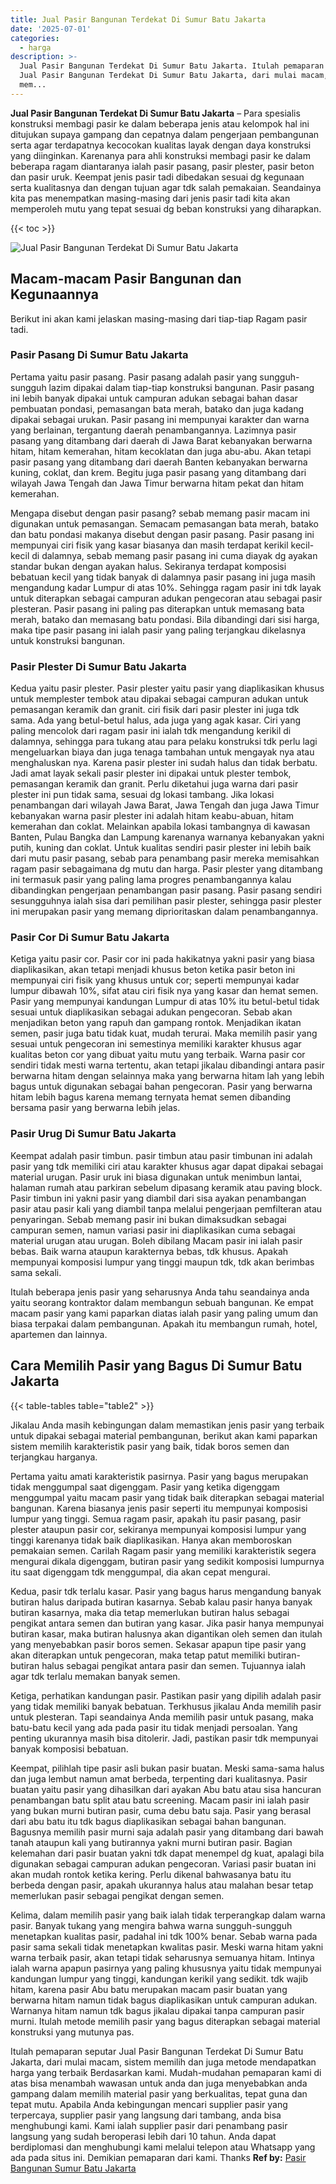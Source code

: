 ```yaml
---
title: Jual Pasir Bangunan Terdekat Di Sumur Batu Jakarta
date: '2025-07-01'
categories:
  - harga
description: >-
  Jual Pasir Bangunan Terdekat Di Sumur Batu Jakarta. Itulah pemaparan seputar
  Jual Pasir Bangunan Terdekat Di Sumur Batu Jakarta, dari mulai macam, sistem
  mem...
---
```


**Jual Pasir Bangunan Terdekat Di Sumur Batu Jakarta** – Para spesialis konstruksi membagi pasir ke dalam beberapa jenis atau kelompok hal ini ditujukan supaya gampang dan cepatnya dalam pengerjaan pembangunan serta agar terdapatnya kecocokan kualitas layak dengan daya konstruksi yang diinginkan. Karenanya para ahli konstruksi membagi pasir ke dalam beberapa ragam diantaranya ialah pasir pasang, pasir plester, pasir beton dan pasir uruk. Keempat jenis pasir tadi dibedakan sesuai dg kegunaan serta kualitasnya dan dengan tujuan agar tdk salah pemakaian. Seandainya kita pas menempatkan masing-masing dari jenis pasir tadi kita akan memperoleh mutu yang tepat sesuai dg beban konstruksi yang diharapkan.

{{< toc >}}

![Jual Pasir Bangunan Terdekat Di Sumur Batu Jakarta](/images/jual-pasir-bangunan-13.png)

## Macam-macam Pasir Bangunan dan Kegunaannya

Berikut ini akan kami jelaskan masing-masing dari tiap-tiap Ragam pasir tadi.

### Pasir Pasang Di Sumur Batu Jakarta

Pertama yaitu pasir pasang. Pasir pasang adalah pasir yang sungguh-sungguh lazim dipakai dalam tiap-tiap konstruksi bangunan. Pasir pasang ini lebih banyak dipakai untuk campuran adukan sebagai bahan dasar pembuatan pondasi, pemasangan bata merah, batako dan juga kadang dipakai sebagai urukan. Pasir pasang ini mempunyai karakter dan warna yang berlainan, tergantung daerah penambangannya. Lazimnya pasir pasang yang ditambang dari daerah di Jawa Barat kebanyakan berwarna hitam, hitam kemerahan, hitam kecoklatan dan juga abu-abu. Akan tetapi pasir pasang yang ditambang dari daerah Banten kebanyakan berwarna kuning, coklat, dan krem. Begitu juga pasir pasang yang ditambang dari wilayah Jawa Tengah dan Jawa Timur berwarna hitam pekat dan hitam kemerahan.

Mengapa disebut dengan pasir pasang? sebab memang pasir macam ini digunakan untuk pemasangan. Semacam pemasangan bata merah, batako dan batu pondasi makanya disebut dengan pasir pasang. Pasir pasang ini mempunyai ciri fisik yang kasar biasanya dan masih terdapat kerikil kecil-kecil di dalamnya, sebab memang pasir pasang ini cuma diayak dg ayakan standar bukan dengan ayakan halus. Sekiranya terdapat komposisi bebatuan kecil yang tidak banyak di dalamnya pasir pasang ini juga masih mengandung kadar Lumpur di atas 10%. Sehingga ragam pasir ini tdk layak untuk diterapkan sebagai campuran adukan pengecoran atau sebagai pasir plesteran. Pasir pasang ini paling pas diterapkan untuk memasang bata merah, batako dan memasang batu pondasi. Bila dibandingi dari sisi harga, maka tipe pasir pasang ini ialah pasir yang paling terjangkau dikelasnya untuk konstruksi bangunan.

### Pasir Plester Di Sumur Batu Jakarta

Kedua yaitu pasir plester. Pasir plester yaitu pasir yang diaplikasikan khusus untuk memplester tembok atau dipakai sebagai campuran adukan untuk pemasangan keramik dan granit. ciri fisik dari pasir plester ini juga tdk sama. Ada yang betul-betul halus, ada juga yang agak kasar. Ciri yang paling mencolok dari ragam pasir ini ialah tdk mengandung kerikil di dalamnya, sehingga para tukang atau para pelaku konstruksi tdk perlu lagi mengeluarkan biaya dan juga tenaga tambahan untuk mengayak nya atau menghaluskan nya. Karena pasir plester ini sudah halus dan tidak berbatu. Jadi amat layak sekali pasir plester ini dipakai untuk plester tembok, pemasangan keramik dan granit. Perlu diketahui juga warna dari pasir plester ini pun tidak sama, sesuai dg lokasi tambang. Jika lokasi penambangan dari wilayah Jawa Barat, Jawa Tengah dan juga Jawa Timur kebanyakan warna pasir plester ini adalah hitam keabu-abuan, hitam kemerahan dan coklat. Melainkan apabila lokasi tambangnya di kawasan Banten, Pulau Bangka dan Lampung karenanya warnanya kebanyakan yakni putih, kuning dan coklat. Untuk kualitas sendiri pasir plester ini lebih baik dari mutu pasir pasang, sebab para penambang pasir mereka memisahkan ragam pasir sebagaimana dg mutu dan harga. Pasir plester yang ditambang ini termasuk pasir yang paling lama progres penambangannya kalau dibandingkan pengerjaan penambangan pasir pasang. Pasir pasang sendiri sesungguhnya ialah sisa dari pemilihan pasir plester, sehingga pasir plester ini merupakan pasir yang memang diprioritaskan dalam penambangannya.

### Pasir Cor Di Sumur Batu Jakarta

Ketiga yaitu pasir cor. Pasir cor ini pada hakikatnya yakni pasir yang biasa diaplikasikan, akan tetapi menjadi khusus beton ketika pasir beton ini mempunyai ciri fisik yang khusus untuk cor; seperti mempunyai kadar lumpur dibawah 10%, sifat atau ciri fisik nya yang kasar dan hemat semen. Pasir yang mempunyai kandungan Lumpur di atas 10% itu betul-betul tidak sesuai untuk diaplikasikan sebagai adukan pengecoran. Sebab akan menjadikan beton yang rapuh dan gampang rontok. Menjadikan ikatan semen, pasir juga batu tidak kuat, mudah terurai. Maka memilih pasir yang sesuai untuk pengecoran ini semestinya memiliki karakter khusus agar kualitas beton cor yang dibuat yaitu mutu yang terbaik. Warna pasir cor sendiri tidak mesti warna tertentu, akan tetapi jikalau dibandingi antara pasir berwarna hitam dengan selainnya maka yang berwarna hitam lah yang lebih bagus untuk digunakan sebagai bahan pengecoran. Pasir yang berwarna hitam lebih bagus karena memang ternyata hemat semen dibanding bersama pasir yang berwarna lebih jelas.

### Pasir Urug Di Sumur Batu Jakarta

Keempat adalah pasir timbun. pasir timbun atau pasir timbunan ini adalah pasir yang tdk memiliki ciri atau karakter khusus agar dapat dipakai sebagai material urugan. Pasir uruk ini biasa digunakan untuk menimbun lantai, halaman rumah atau parkiran sebelum dipasang keramik atau paving block. Pasir timbun ini yakni pasir yang diambil dari sisa ayakan penambangan pasir atau pasir kali yang diambil tanpa melalui pengerjaan pemfilteran atau penyaringan. Sebab memang pasir ini bukan dimaksudkan sebagai campuran semen, namun variasi pasir ini diaplikasikan cuma sebagai material urugan atau urugan. Boleh dibilang Macam pasir ini ialah pasir bebas. Baik warna ataupun karakternya bebas, tdk khusus. Apakah mempunyai komposisi lumpur yang tinggi maupun tdk, tdk akan berimbas sama sekali.

Itulah beberapa jenis pasir yang seharusnya Anda tahu seandainya anda yaitu seorang kontraktor dalam membangun sebuah bangunan. Ke empat macam pasir yang kami paparkan diatas ialah pasir yang paling umum dan biasa terpakai dalam pembangunan. Apakah itu membangun rumah, hotel, apartemen dan lainnya.

## Cara Memilih Pasir yang Bagus Di Sumur Batu Jakarta

{{< table-tables table="table2" >}}

Jikalau Anda masih kebingungan dalam memastikan jenis pasir yang terbaik untuk dipakai sebagai material pembangunan, berikut akan kami paparkan sistem memilih karakteristik pasir yang baik, tidak boros semen dan terjangkau harganya.

Pertama yaitu amati karakteristik pasirnya. Pasir yang bagus merupakan tidak menggumpal saat digenggam. Pasir yang ketika digenggam menggumpal yaitu macam pasir yang tidak baik diterapkan sebagai material bangunan. Karena biasanya jenis pasir seperti itu mempunyai komposisi lumpur yang tinggi. Semua ragam pasir, apakah itu pasir pasang, pasir plester ataupun pasir cor, sekiranya mempunyai komposisi lumpur yang tinggi karenanya tidak baik diaplikasikan. Hanya akan memboroskan pemakaian semen. Carilah Ragam pasir yang memiliki karakteristik segera mengurai dikala digenggam, butiran pasir yang sedikit komposisi lumpurnya itu saat digenggam tdk menggumpal, dia akan cepat mengurai.

Kedua, pasir tdk terlalu kasar. Pasir yang bagus harus mengandung banyak butiran halus daripada butiran kasarnya. Sebab kalau pasir hanya banyak butiran kasarnya, maka dia tetap memerlukan butiran halus sebagai pengikat antara semen dan butiran yang kasar. Jika pasir hanya mempunyai butiran kasar, maka butiran halusnya akan digantikan oleh semen dan itulah yang menyebabkan pasir boros semen. Sekasar apapun tipe pasir yang akan diterapkan untuk pengecoran, maka tetap patut memiliki butiran-butiran halus sebagai pengikat antara pasir dan semen. Tujuannya ialah agar tdk terlalu memakan banyak semen.

Ketiga, perhatikan kandungan pasir. Pastikan pasir yang dipilih adalah pasir yang tidak memiliki banyak bebatuan. Terkhusus jikalau Anda memilih pasir untuk plesteran. Tapi seandainya Anda memilih pasir untuk pasang, maka batu-batu kecil yang ada pada pasir itu tidak menjadi persoalan. Yang penting ukurannya masih bisa ditolerir. Jadi, pastikan pasir tdk mempunyai banyak komposisi bebatuan.

Keempat, pilihlah tipe pasir asli bukan pasir buatan. Meski sama-sama halus dan juga lembut namun amat berbeda, terpenting dari kualitasnya. Pasir buatan yaitu pasir yang dihasilkan dari ayakan Abu batu atau sisa hancuran penambangan batu split atau batu screening. Macam pasir ini ialah pasir yang bukan murni butiran pasir, cuma debu batu saja. Pasir yang berasal dari abu batu itu tdk bagus diaplikasikan sebagai bahan bangunan. Bagusnya memilih pasir murni saja adalah pasir yang ditambang dari bawah tanah ataupun kali yang butirannya yakni murni butiran pasir. Bagian kelemahan dari pasir buatan yakni tdk dapat menempel dg kuat, apalagi bila digunakan sebagai campuran adukan pengecoran. Variasi pasir buatan ini akan mudah rontok ketika kering. Perlu dikenal bahwasanya batu itu berbeda dengan pasir, apakah ukurannya halus atau malahan besar tetap memerlukan pasir sebagai pengikat dengan semen.

Kelima, dalam memilih pasir yang baik ialah tidak terperangkap dalam warna pasir. Banyak tukang yang mengira bahwa warna sungguh-sungguh menetapkan kualitas pasir, padahal ini tdk 100% benar. Sebab warna pada pasir sama sekali tidak menetapkan kwalitas pasir. Meski warna hitam yakni warna terbaik pasir, akan tetapi tidak seharusnya semuanya hitam. Intinya ialah warna apapun pasirnya yang paling khususnya yaitu tidak mempunyai kandungan lumpur yang tinggi, kandungan kerikil yang sedikit. tdk wajib hitam, karena pasir Abu batu merupakan macam pasir buatan yang berwarna hitam namun tidak bagus diaplikasikan untuk campuran adukan. Warnanya hitam namun tdk bagus jikalau dipakai tanpa campuran pasir murni. Itulah metode memilih pasir yang bagus diterapkan sebagai material konstruksi yang mutunya pas.

Itulah pemaparan seputar Jual Pasir Bangunan Terdekat Di Sumur Batu Jakarta, dari mulai macam, sistem memilih dan juga metode mendapatkan harga yang terbaik Berdasarkan kami. Mudah-mudahan pemaparan kami di atas bisa menambah wawasan untuk anda dan juga menyebabkan anda gampang dalam memilih material pasir yang berkualitas, tepat guna dan tepat mutu. Apabila Anda kebingungan mencari supplier pasir yang terpercaya, supplier pasir yang langsung dari tambang, anda bisa menghubungi kami. Kami ialah supplier pasir dari penambang pasir langsung yang sudah beroperasi lebih dari 10 tahun. Anda dapat berdiplomasi dan menghubungi kami melalui telepon atau Whatsapp yang ada pada situs ini. Demikian pemaparan dari kami. Thanks
**Ref by:** [Pasir Bangunan Sumur Batu Jakarta](https://id.wikipedia.org/wiki/Pasir)
